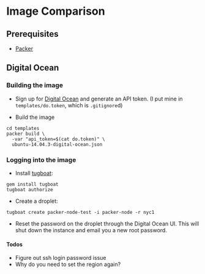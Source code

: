 # Image Comparison

## Prerequisites

- [Packer](https://www.packer.io/intro/getting-started/setup.html)

## Digital Ocean

### Building the image

- Sign up for [Digital Ocean](https://www.digitalocean.com/) and generate an API token. (I put mine in `templates/do.token`, which is `.gitignore`d)

- Build the image

```shell
cd templates
packer build \
  -var "api_token=$(cat do.token)" \
  ubuntu-14.04.3-digital-ocean.json
```

### Logging into the image

- Install [tugboat](https://github.com/pearkes/tugboat):

```shell
gem install tugboat
tugboat authorize
```

- Create a droplet:

```shell
tugboat create packer-node-test -i packer-node -r nyc1
```

- Reset the password on the droplet through the Digital Ocean UI. This will shut down the instance and email you a new root password.


#### Todos

- Figure out ssh login password issue
- Why do you need to set the region again?
